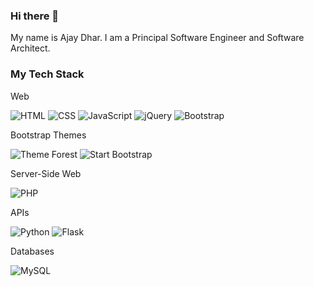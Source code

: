 ### Hi there 👋

My name is Ajay Dhar. I am a Principal Software Engineer and Software Architect.

### My Tech Stack

Web

![HTML](https://img.shields.io/badge/HMTL-ED8B00?style=for-the-badge&logo=html5&logoColor=black)
![CSS](https://img.shields.io/badge/CSS-F2F4F9?style=for-the-badge&logo=css3&logoColor=black)
![JavaScript](https://img.shields.io/badge/JavaScript-F0DB4F?style=for-the-badge&logo=javascript&logoColor=323330)
![jQuery](https://img.shields.io/badge/jQuery-007ACC?style=for-the-badge&logo=jquery&logoColor=white)
![Bootstrap](https://img.shields.io/badge/Bootstrap-339933?style=for-the-badge&logo=bootstrap&logoColor=white)

Bootstrap Themes

![Theme Forest](https://img.shields.io/badge/Theme_Forest-1677FF?style=for-the-badge)
![Start Bootstrap](https://img.shields.io/badge/Start_Bootstrap-e0234e?style=for-the-badge)

Server-Side Web

![PHP](https://img.shields.io/badge/PHP-231F20?style=for-the-badge&logo=php&logoColor=white)

APIs

![Python](https://img.shields.io/badge/Python-087ea4?style=for-the-badge&logo=python&logoColor=white)
![Flask](https://img.shields.io/badge/Flask-1677FF?style=for-the-badge&logo=flask&logoColor=white)

Databases

![MySQL](https://img.shields.io/badge/MySQL-F2F4F9?style=for-the-badge&logo=mysql&logoColor=black)
